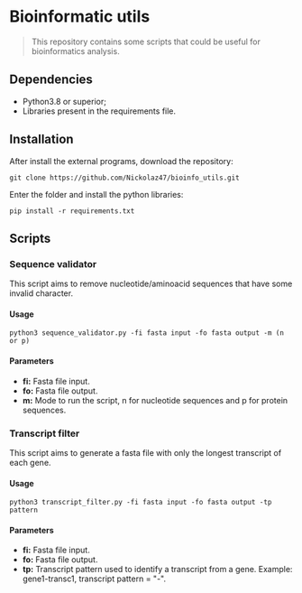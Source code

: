 # Bioinformatic utils

> This repository contains some scripts that could be useful for bioinformatics analysis.

## Dependencies

- Python3.8 or superior;
- Libraries present in the requirements file.

## Installation

After install the external programs, download the repository:
```
git clone https://github.com/Nickolaz47/bioinfo_utils.git 
```
Enter the folder and install the python libraries:
```
pip install -r requirements.txt
```

## Scripts

### **Sequence validator**

This script aims to remove nucleotide/aminoacid sequences that have some invalid character.

#### Usage

```
python3 sequence_validator.py -fi fasta input -fo fasta output -m (n or p)
```

#### Parameters

- **fi:** Fasta file input.
- **fo:** Fasta file output.
- **m:** Mode to run the script, n for nucleotide sequences and p for protein sequences.

### **Transcript filter**

This script aims to generate a fasta file with only the longest transcript of each gene.

#### Usage

```
python3 transcript_filter.py -fi fasta input -fo fasta output -tp pattern
```

#### Parameters

- **fi:** Fasta file input.
- **fo:** Fasta file output.
- **tp:** Transcript pattern used to identify a transcript from a gene. Example: gene1-transc1, transcript pattern = "-".